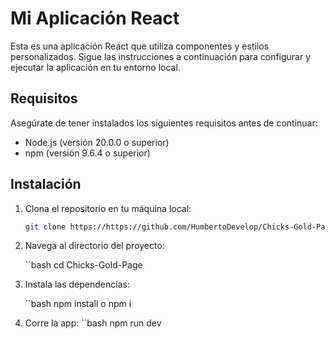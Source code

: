 # Mi Aplicación React

Esta es una aplicación React que utiliza componentes y estilos personalizados. Sigue las instrucciones a continuación para configurar y ejecutar la aplicación en tu entorno local.

## Requisitos

Asegúrate de tener instalados los siguientes requisitos antes de continuar:

- Node.js (versión 20.0.0 o superior)
- npm (versión 9.6.4 o superior)

## Instalación

1. Clona el repositorio en tu máquina local:

   ```bash
   git clone https://https://github.com/HumbertoDevelop/Chicks-Gold-Page.git
   
2. Navega al directorio del proyecto:

    ``bash
    cd Chicks-Gold-Page

3. Instala las dependencias:

    ``bash
    npm install o npm i

4. Corre la app:
    ``bash
    npm run dev